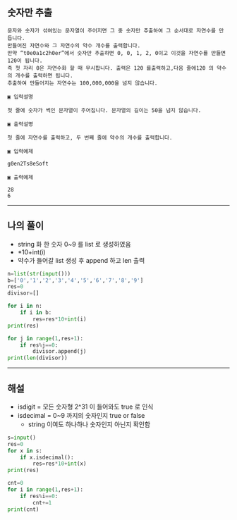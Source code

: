 ## 숫자만 추출

```
문자와 숫자가 섞여있는 문자열이 주어지면 그 중 숫자만 추출하여 그 순서대로 자연수를 만 듭니다. 
만들어진 자연수와 그 자연수의 약수 개수를 출력합니다.
만약 “t0e0a1c2h0er”에서 숫자만 추출하면 0, 0, 1, 2, 0이고 이것을 자연수를 만들면 120이 됩니다.
즉 첫 자리 0은 자연수화 할 때 무시합니다. 출력은 120 를출력하고,다음 줄에120 의 약수의 개수를 출력하면 됩니다.
추출하여 만들어지는 자연수는 100,000,000을 넘지 않습니다.

▣ 입력설명

첫 줄에 숫자가 썩인 문자열이 주어집니다. 문자열의 길이는 50을 넘지 않습니다.

▣ 출력설명

첫 줄에 자연수를 출력하고, 두 번째 줄에 약수의 개수를 출력합니다.

▣ 입력예제

g0en2Ts8eSoft

▣ 출력예제

28
6
```
---
## 나의 풀이

- string 화 한 숫자 0~9 를 list 로 생성하였음
- *10+int(i)
- 약수가 들어갈 list 생성 후 append 하고 len 출력
```py
n=list(str(input()))
b=['0','1','2','3','4','5','6','7','8','9']
res=0
divisor=[]

for i in n:
    if i in b:
        res=res*10+int(i)
print(res)

for j in range(1,res+1):
    if res%j==0:
        divisor.append(j)
print(len(divisor))
```

---
## 해설
- isdigit = 모든 숫자형 2^31 이 들어와도 true 로 인식
- isdecimal = 0~9 까지의 숫자인지 true or false
  - string 이여도 하나하나 숫자인지 아닌지 확인함

```py
s=input()
res=0
for x in s:
    if x.isdecimal():
        res=res*10+int(x)
print(res)

cnt=0
for i in range(1,res+1):
    if res%i==0:
        cnt+=1
print(cnt)
```

